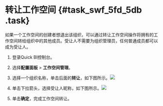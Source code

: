 # 转让工作空间 {#task_swf_5fd_5db .task}

如果一个工作空间的创建者想退出该组织，可以通过转让工作空间操作将拥有的工作空间转给组织中的其他成员。受让人不需要为组织管理员，任何普通成员都可以成为受让人。

1.  登录Quick BI控制台。 
2.  选择**配置面板** \> **工作空间管理**。 
3.   选择一个组织名称，单击后面的**转让**，如下图所示。![](http://static-aliyun-doc.oss-cn-hangzhou.aliyuncs.com/assets/img/9162/15468493191135_zh-CN.png)

 
4.   单击下拉箭头，选择受让人昵称，如下图所示。![](http://static-aliyun-doc.oss-cn-hangzhou.aliyuncs.com/assets/img/9162/15468493191136_zh-CN.png)

 
5.  单击**确定**，完成工作空间转让。 

